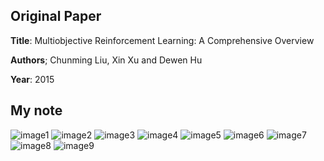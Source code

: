## Original Paper

**Title**: Multiobjective Reinforcement Learning: A Comprehensive Overview

**Authors**; Chunming Liu, Xin Xu and Dewen Hu

**Year**: 2015



## My note

![image1](https://github.com/Rowing0914/multi_objective_RL/blob/master/literature_review/images/1.JPG)
![image2](https://github.com/Rowing0914/multi_objective_RL/blob/master/literature_review/images/2.JPG)
![image3](https://github.com/Rowing0914/multi_objective_RL/blob/master/literature_review/images/3.JPG)
![image4](https://github.com/Rowing0914/multi_objective_RL/blob/master/literature_review/images/4.JPG)
![image5](https://github.com/Rowing0914/multi_objective_RL/blob/master/literature_review/images/5.JPG)
![image6](https://github.com/Rowing0914/multi_objective_RL/blob/master/literature_review/images/6.JPG)
![image7](https://github.com/Rowing0914/multi_objective_RL/blob/master/literature_review/images/7.JPG)
![image8](https://github.com/Rowing0914/multi_objective_RL/blob/master/literature_review/images/8.JPG)
![image9](https://github.com/Rowing0914/multi_objective_RL/blob/master/literature_review/images/9.JPG)